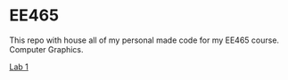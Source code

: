 # EE465

This repo with house all of my personal made code for my EE465 course. Computer Graphics.

[Lab 1](https://htmlpreview.github.io/?https://github.com/dturk0610/EE465/blob/main/Lab%201/lab1.html)